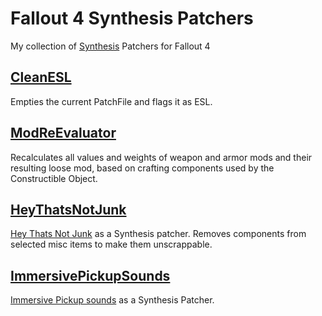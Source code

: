 # Fallout 4 Synthesis Patchers

My collection of [Synthesis](https://github.com/Mutagen-Modding/Synthesis) Patchers for Fallout 4

## [CleanESL](/CleanESL)

Empties the current PatchFile and flags it as ESL.

## [ModReEvaluator](/ModReEvaluator)

Recalculates all values and weights of weapon and armor mods and their resulting loose mod, based on crafting components used by the Constructible Object.

## [HeyThatsNotJunk](/HeyThatsNotJunk)

[Hey Thats Not Junk](https://www.nexusmods.com/fallout4/mods/3149) as a Synthesis patcher. Removes components from selected misc items to make them unscrappable.

## [ImmersivePickupSounds](/ImmersivePickupSounds)

[Immersive Pickup sounds](https://www.nexusmods.com/fallout4/mods/35917) as a Synthesis Patcher.
